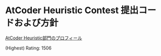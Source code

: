 # AtCoder Heuristic Contest 提出コードおよび方針

[AtCoder Heuristic部門のプロフィール](https://atcoder.jp/users/inu__dog?contestType=heuristic)

(Highest) Rating: 1506
